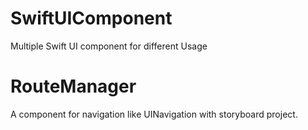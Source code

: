 # SwiftUIComponent
Multiple Swift UI component for different Usage

# RouteManager
A component for navigation like UINavigation with storyboard project.
